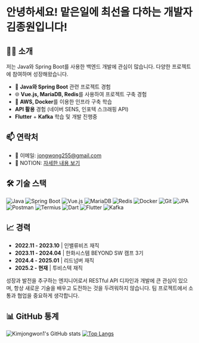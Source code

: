 # 안녕하세요! 맡은일에 최선을 다하는 개발자 김종원입니다!

## 👨‍💻 소개
저는 Java와 Spring Boot를 사용한 백엔드 개발에 관심이 많습니다. 다양한 프로젝트에 참여하며 성장해왔습니다.

- 💼 **Java와 Spring Boot** 관련 프로젝트 경험
- 🌐 **Vue.js, MariaDB, Redis**를 사용하여 프로젝트 구축 경험
- 🚀 **AWS, Docker**를 이용한 인프라 구축 학습
-  **API 활용** 경험 (네이버 SENS, 인포텍 스크래핑 API)
-  **Flutter** + **Kafka** 학습 및 개발 진행중
## 📫 연락처
- 📧 이메일: [jongwong255@gmail.com](mailto:jongwong255@gmail.com)
- 🔗 NOTION: [자세한 내용 보기](https://carbonated-nail-f1f.notion.site/272e5e9b242b4282a7fe911064e78a55?pvs=4)

## 🛠 기술 스택

![Java](https://img.shields.io/badge/Java-007396?style=for-the-badge&logo=java&logoColor=white)
![Spring Boot](https://img.shields.io/badge/Spring_Boot-6DB33F?style=for-the-badge&logo=spring-boot&logoColor=white)
![Vue.js](https://img.shields.io/badge/Vue.js-4FC08D?style=for-the-badge&logo=vue.js&logoColor=white)
![MariaDB](https://img.shields.io/badge/MariaDB-003545?style=for-the-badge&logo=mariadb&logoColor=white)
![Redis](https://img.shields.io/badge/Redis-DC382D?style=for-the-badge&logo=redis&logoColor=white)
![Docker](https://img.shields.io/badge/Docker-2496ED?style=for-the-badge&logo=docker&logoColor=white)
![Git](https://img.shields.io/badge/Git-F05032?style=for-the-badge&logo=git&logoColor=white)
![JPA](https://img.shields.io/badge/JPA-007396?style=for-the-badge&logo=java&logoColor=white)
![Postman](https://img.shields.io/badge/Postman-FF6C37?style=for-the-badge&logo=postman&logoColor=white)
![Termius](https://img.shields.io/badge/Termius-000000?style=for-the-badge&logo=termius&logoColor=white)
![Dart](https://img.shields.io/badge/Dart-0175C2?style=for-the-badge&logo=dart&logoColor=white)
![Flutter](https://img.shields.io/badge/Flutter-02569B?style=for-the-badge&logo=flutter&logoColor=white)
![Kafka](https://img.shields.io/badge/Apache%20Kafka-231F20?style=for-the-badge&logo=apachekafka&logoColor=white)


## 📈 경력

- **2022.11 - 2023.10** | 인밸류비즈 재직
- **2023.11 - 2024.04** | 한화시스템 BEYOND SW 캠프 3기
- **2024.4  - 2025.01** | 리드넘버 재직
- **2025.2  - 현재** | 투비스텍 재직

성장과 발전을 추구하는 엔지니어로서 RESTful API 디자인과 개발에 큰 관심이 있으며, 항상 새로운 기술을 배우고 도전하는 것을 두려워하지 않습니다. 팀 프로젝트에서 소통과 협업을 중요하게 생각합니다.

## 📊 GitHub 통계

![Kimjongwon1's GitHub stats](https://github-readme-stats.vercel.app/api?username=Kimjongwon1&count_private=true&show_icons=true&theme=default)
[![Top Langs](https://github-readme-stats.vercel.app/api/top-langs/?username=Kimjongwon1&layout=compact)](https://github.com/anuraghazra/github-readme-stats)
